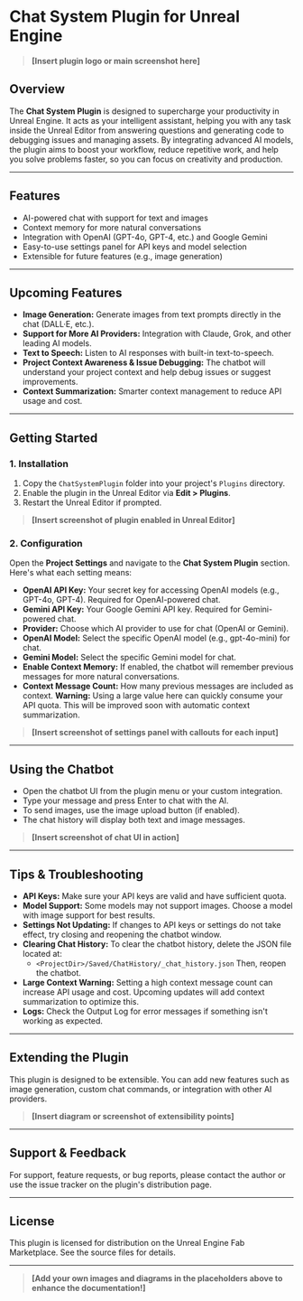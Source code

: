 # Chat System Plugin for Unreal Engine

> **[Insert plugin logo or main screenshot here]**

## Overview

The **Chat System Plugin** is designed to supercharge your productivity in Unreal Engine. It acts as your intelligent assistant, helping you with any task inside the Unreal Editor from answering questions and generating code to debugging issues and managing assets. By integrating advanced AI models, the plugin aims to boost your workflow, reduce repetitive work, and help you solve problems faster, so you can focus on creativity and production.

---

## Features

- AI-powered chat with support for text and images
- Context memory for more natural conversations
- Integration with OpenAI (GPT-4o, GPT-4, etc.) and Google Gemini
- Easy-to-use settings panel for API keys and model selection
- Extensible for future features (e.g., image generation)

---

## Upcoming Features

- **Image Generation:** Generate images from text prompts directly in the chat (DALL·E, etc.).
- **Support for More AI Providers:** Integration with Claude, Grok, and other leading AI models.
- **Text to Speech:** Listen to AI responses with built-in text-to-speech.
- **Project Context Awareness & Issue Debugging:** The chatbot will understand your project context and help debug issues or suggest improvements.
- **Context Summarization:** Smarter context management to reduce API usage and cost.

---

## Getting Started

### 1. Installation

1. Copy the `ChatSystemPlugin` folder into your project's `Plugins` directory.
2. Enable the plugin in the Unreal Editor via **Edit > Plugins**.
3. Restart the Unreal Editor if prompted.

> **[Insert screenshot of plugin enabled in Unreal Editor]**

### 2. Configuration

Open the **Project Settings** and navigate to the **Chat System Plugin** section. Here's what each setting means:

- **OpenAI API Key:** Your secret key for accessing OpenAI models (e.g., GPT-4o, GPT-4). Required for OpenAI-powered chat.
- **Gemini API Key:** Your Google Gemini API key. Required for Gemini-powered chat.
- **Provider:** Choose which AI provider to use for chat (OpenAI or Gemini).
- **OpenAI Model:** Select the specific OpenAI model (e.g., gpt-4o-mini) for chat.
- **Gemini Model:** Select the specific Gemini model for chat.
- **Enable Context Memory:** If enabled, the chatbot will remember previous messages for more natural conversations.
- **Context Message Count:** How many previous messages are included as context. **Warning:** Using a large value here can quickly consume your API quota. This will be improved soon with automatic context summarization.

> **[Insert screenshot of settings panel with callouts for each input]**

---

## Using the Chatbot

- Open the chatbot UI from the plugin menu or your custom integration.
- Type your message and press Enter to chat with the AI.
- To send images, use the image upload button (if enabled).
- The chat history will display both text and image messages.

> **[Insert screenshot of chat UI in action]**

---

## Tips & Troubleshooting

- **API Keys:** Make sure your API keys are valid and have sufficient quota.
- **Model Support:** Some models may not support images. Choose a model with image support for best results.
- **Settings Not Updating:** If changes to API keys or settings do not take effect, try closing and reopening the chatbot window.
- **Clearing Chat History:** To clear the chatbot history, delete the JSON file located at:
  - `<ProjectDir>/Saved/ChatHistory/_chat_history.json`
  Then, reopen the chatbot.
- **Large Context Warning:** Setting a high context message count can increase API usage and cost. Upcoming updates will add context summarization to optimize this.
- **Logs:** Check the Output Log for error messages if something isn't working as expected.

---

## Extending the Plugin

This plugin is designed to be extensible. You can add new features such as image generation, custom chat commands, or integration with other AI providers.

> **[Insert diagram or screenshot of extensibility points]**

---

## Support & Feedback

For support, feature requests, or bug reports, please contact the author or use the issue tracker on the plugin's distribution page.

---

## License

This plugin is licensed for distribution on the Unreal Engine Fab Marketplace. See the source files for details.

---

> **[Add your own images and diagrams in the placeholders above to enhance the documentation!]** 